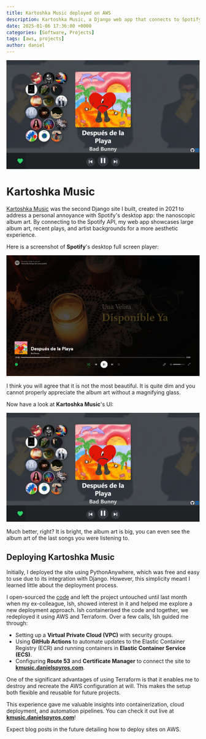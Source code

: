 ```yaml
---
title: Kartoshka Music deployed on AWS
description: Kartoshka Music, a Django web app that connects to Spotify to aestheically display album art, is now deployed on AWS.
date: 2025-01-06 17:36:00 +0000
categories: [Software, Projects]
tags: [aws, projects]
author: daniel
---
```

![Screenshot of Kartoshka Music](/assets/img/KMusic/kmusic-bb.jpeg)

# Kartoshka Music

[Kartoshka Music](https://kmusic.danielspyros.com) was the second Django site I built, created in 2021 to address a personal annoyance with Spotify's desktop app: the nanoscopic album art. By connecting to the Spotify API, my web app showcases large album art, recent plays, and artist backgrounds for a more aesthetic experience.

Here is a screenshot of **Spotify**'s desktop full screen player:

![Screenshot of Spotify Desktop](/assets/img/KMusic/spotify-bb.png)

I think you will agree that it is not the most beautiful. It is quite dim and you cannot properly appreciate the album art without a magnifying glass.

Now have a look at **Kartoshka Music**'s UI:

![Dcreenshot of Kartoshka Music](/assets/img/KMusic/kmusic-bb.jpeg)

Much better, right? It is bright, the album art is big, you can even see the album art of the last songs you were listening to.

## Deploying Kartoshka Music

Initially, I deployed the site using PythonAnywhere, which was free and easy to use due to its integration with Django. However, this simplicity meant I learned little about the deployment process.

I open-sourced the [code](https://github.com/DanielJMWilliams/KartoshkaMusic) and left the project untouched until last month when my ex-colleague, Ish, showed interest in it and helped me explore a new deployment approach. Ish containerised the code and together, we redeployed it using AWS and Terraform. Over a few calls, Ish guided me through:

- Setting up a **Virtual Private Cloud (VPC)** with security groups.
- Using **GitHub Actions** to automate updates to the Elastic Container Registry (ECR) and running containers in **Elastic Container Service (ECS)**.
- Configuring **Route 53** and **Certificate Manager** to connect the site to **[kmusic.danielspyros.com](https://kmusic.danielspyros.com)**.

One of the significant advantages of using Terraform is that it enables me to destroy and recreate the AWS configuration at will. This makes the setup both flexible and reusable for future projects.

This experience gave me valuable insights into containerization, cloud deployment, and automation pipelines. You can check it out live at **[kmusic.danielspyros.com](https://kmusic.danielspyros.com)**!

Expect blog posts in the future detailing how to deploy sites on AWS.

